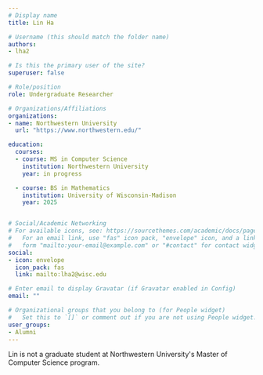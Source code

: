 ```yaml
---
# Display name
title: Lin Ha

# Username (this should match the folder name)
authors:
- lha2

# Is this the primary user of the site?
superuser: false

# Role/position
role: Undergraduate Researcher

# Organizations/Affiliations
organizations:
- name: Northwestern University
  url: "https://www.northwestern.edu/"

education:
  courses:
  - course: MS in Computer Science
    institution: Northwestern University
    year: in progress

  - course: BS in Mathematics
    institution: University of Wisconsin-Madison
    year: 2025


# Social/Academic Networking
# For available icons, see: https://sourcethemes.com/academic/docs/page-builder/#icons
#   For an email link, use "fas" icon pack, "envelope" icon, and a link in the
#   form "mailto:your-email@example.com" or "#contact" for contact widget.
social:
- icon: envelope
  icon_pack: fas
  link: mailto:lha2@wisc.edu

# Enter email to display Gravatar (if Gravatar enabled in Config)
email: ""

# Organizational groups that you belong to (for People widget)
#   Set this to `[]` or comment out if you are not using People widget.
user_groups:
- Alumni
---
```


Lin is not a graduate student at Northwestern University's Master of Computer Science program.
